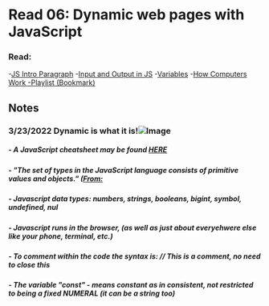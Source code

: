 # Read 06: Dynamic web pages with JavaScript
### Read:
-[JS Intro Paragraph](https://developer.mozilla.org/en-US/docs/Web/JavaScript)
-[Input and Output in JS](https://code-maven.com/input-output-in-plain-javascript)
-[Variables](https://www.w3schools.com/js/js_variables.asp)
-[How Computers Work -Playlist (Bookmark)](https://www.youtube.com/playlist?list=PLzdnOPI1iJNcsRwJhvksEo1tJqjIqWbN-)



## Notes

### 3/23/2022 Dynamic is what it is!![Image](https://images.unsplash.com/photo-1502519144081-acca18599776?ixlib=rb-1.2.1&ixid=MnwxMjA3fDB8MHxwaG90by1wYWdlfHx8fGVufDB8fHx8&auto=format&fit=crop&w=1470&q=80)

##### - A JavaScript cheatsheet may be found [HERE](https://htmlcheatsheet.com/js/)
##### - "The set of types in the JavaScript language consists of primitive values and objects." ([From:](https://developer.mozilla.org/en-US/docs/Web/JavaScript/Data_structures)
##### - Javascript data types: numbers, strings, booleans, bigint, symbol, undefined, nul
##### - Javascript runs in the browser, (as well as just about everyehwere else like your phone, terminal, etc.)
##### - To comment within the code the syntax is:  // This is a comment, no need to close this
##### - The variable "const" - means constant as in consistent, not restricted to being a fixed NUMERAL (it can be a string too)
